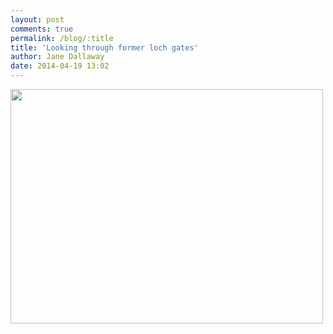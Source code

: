 ```yaml
---
layout: post
comments: true
permalink: /blog/:title
title: 'Looking through former loch gates'
author: Jane Dallaway
date: 2014-04-19 13:02
---
```


<div><a href="http://static.skitters.dallaway.com/tp_IMG_20140419_123925.JPG"><img src="http://static.skitters.dallaway.com/tp_thumb_IMG_20140419_123925.JPG" width="500" height="375"/></a></div>


  
      
